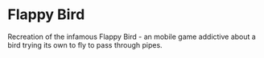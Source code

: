 # Flappy Bird
 Recreation of the infamous Flappy Bird - an mobile game addictive about a bird trying its own to fly to pass through pipes.
